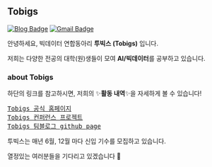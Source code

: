 ## Tobigs 

</div>

[![Blog Badge](http://img.shields.io/badge/-TobigsTeam-black?style=flat-square&logo=github&link=https://tobigs-datamarket.github.io/)](https://tobigs-datamarket.github.io/) 
[![Gmail Badge](https://img.shields.io/badge/-Gmail-d14836?style=flat-square&logo=Gmail&logoColor=white&link=mailto:datamarket.tobigs@gmail.com)](mailto:datamarket.tobigs@gmail.com)

</div>


안녕하세요, 빅데이터 연합동아리 **투빅스 (Tobigs)** 입니다.     

저희는 다양한 전공의 대학(원)생들이 모여 **AI/빅데이터**를 공부하고 있습니다.
    
    
    
### about Tobigs 
하단의 링크를 참고하시면, 저희의 ✨**활동 내역**✨을 자세하게 볼 수 있습니다! 
<pre>
<a href="http://www.datamarket.kr/xe/">Tobigs 공식 홈페이지</a>
<a href="http://www.datamarket.kr/xe/board_pdzw77">Tobigs 컨퍼런스 프로젝트</a>
<a href="https://tobigs-datamarket.github.io/">Tobigs 팀블로그 github page</a>
</pre>


투빅스는 매년 6월, 12월 마다 신입 기수를 모집하고 있습니다.     


열정있는 여러분들을 기다리고 있겠습니다 🐻 



